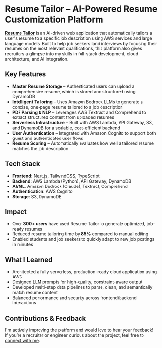 

# Resume Tailor – AI-Powered Resume Customization Platform

[**Resume Tailor**](https://resume-tailor-kp.netlify.app/) is an AI-driven web application that automatically tailors a user's resume to a specific job description using AWS services and large language models. Built to help job seekers land interviews by focusing their resumes on the most relevant qualifications, this platform also gives recruiters a glimpse into my skills in full-stack development, cloud architecture, and AI integration.

## Key Features

- **Master Resume Storage** – Authenticated users can upload a comprehensive resume, which is stored and structured using DynamoDB
- **Intelligent Tailoring** – Uses Amazon Bedrock LLMs to generate a concise, one-page resume tailored to a job description
- **PDF Parsing & NLP** – Leverages AWS Textract and Comprehend to extract structured content from uploaded resumes
- **Serverless Infrastructure** – Built with AWS Lambda, API Gateway, S3, and DynamoDB for a scalable, cost-efficient backend
- **User Authentication** – Integrated with Amazon Cognito to support both guest and authenticated user flows
- **Resume Scoring** – Automatically evaluates how well a tailored resume matches the job description

## Tech Stack

- **Frontend**: Next.js, TailwindCSS, TypeScript  
- **Backend**: AWS Lambda (Python), API Gateway, DynamoDB  
- **AI/ML**: Amazon Bedrock (Claude), Textract, Comprehend  
- **Authentication**: AWS Cognito  
- **Storage**: S3, DynamoDB

## Impact

- Over **300+ users** have used Resume Tailor to generate optimized, job-ready resumes
- Reduced resume tailoring time by **85%** compared to manual editing
- Enabled students and job seekers to quickly adapt to new job postings in minutes

## What I Learned

- Architected a fully serverless, production-ready cloud application using AWS  
- Designed LLM prompts for high-quality, constraint-aware output  
- Developed multi-step data pipelines to parse, clean, and semantically match resume content  
- Balanced performance and security across frontend/backend interactions

## Contributions & Feedback

I'm actively improving the platform and would love to hear your feedback!  
If you’re a recruiter or engineer curious about the project, feel free to [connect with me](https://linkedin.com/in/your-profile).


